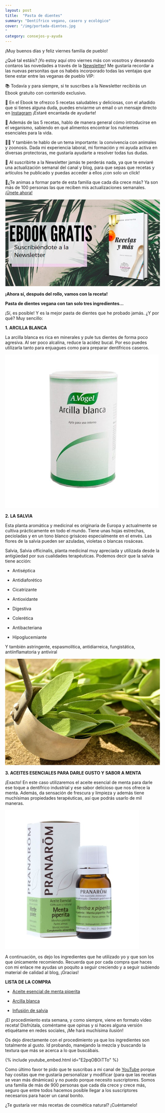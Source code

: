 ```yaml
---
layout: post
title:  "Pasta de dientes"
summary: "Dentífrico vegano, casero y ecológico"
cover: "/img/portada-dientes.jpg
"
category: consejos-y-ayuda
---
```



¡Muy buenos días y feliz viernes familia de pueblo!




¿Qué tal estáis? ¡Yo estoy aquí otro viernes más con vosotros y deseando contaros las novedades a través de la [Newsletter](https://laveganadepueblo.com/newsletter/)! Me gustaría recordar a las nuevas personitas que os habéis incorporado todas las ventajas que tiene estar entre las veganas de pueblo VIP:


📚 Todavía y para siempre, si te suscribes a la Newsletter recibirás un Ebook gratuito con contenido exclusivo. 



🥙 En el Ebook te ofrezco 5 recetas saludables y deliciosas, con el añadido que si tienes alguna duda, puedes enviarme un email o un mensaje directo en [Instagram](https://www.instagram.com/laveganadepueblo/?hl=es) ¡Estaré encantada de ayudarte!



🌱 Además de las 5 recetas, hablo de manera general cómo introducirse en el veganismo, sabiendo en qué alimentos encontrar los nutrientes esenciales para la vida.



👩‍⚕️ Y también te hablo de un tema importante: la convivencia con animales y zoonosis. Dada mi experiencia laboral, mi formación y mi ayuda activa en diversas protectoras, me gustaría ayudarte a resolver todas tus dudas.



📲 Al suscribirte a la Newsletter jamás te perderás nada, ya que te enviaré una actualización semanal del canal y blog, para que sepas que recetas y artículos he publicado y puedas acceder a ellos ¡con solo un click! 



📌¿Te animas a formar parte de esta familia que cada día crece más? Ya son más de 100 personas las que reciben mis actualizaciones semanales. [¡Únete ahora!](https://laveganadepueblo.com/newsletter/)





![](/img/ebook-gratis.jpg)




**¡Ahora sí, después del rollo, vamos con la receta!**



**Pasta de dientes vegana con tan solo tres ingredientes...**



¡Sí, es posible! Y es la mejor pasta de dientes que he probado jamás. ¿Y por qué? Muy sencillo:









**1. ARCILLA BLANCA**



 La arcilla blanca es rica en minerales y pule tus dientes de forma poco agresiva. Al ser poco alcalina, reduce la acidez bucal. Por eso puedes utilizarla tanto para enjuagues como para preparar dentífricos caseros.




![](/img/arcilla-blanca.jpg)










**2. LA SALVIA**




Esta planta aromática y medicinal es originaria de Europa y actualmente se cultiva prácticamente en todo el mundo. Tiene unas hojas estrechas, pecioladas y en un tono blanco grisáceo especialmente en el envés. Las flores de la salvia pueden ser azuladas, violetas o blancas rosáceas.



Salvia, Salvia officinalis, planta medicinal muy apreciada y utilizada desde la antigüedad por sus cualidades terapéuticas. Podemos decir que la salvia tiene acción:




- Antiséptica


- Antidiaforético


- Cicatrizante


- Antioxidante


- Digestiva


- Colerética


- Antibacteriana


- Hipoglucemiante



Y también astringente, espasmolítica, antidiarreica, fungistática, antiinflamatoria y antiviral

![](/img/salvia.jpg)








**3. ACEITES ESENCIALES PARA DARLE GUSTO Y SABOR A MENTA**




¡Exacto! En este caso utilizaremos el aceite esencial de menta para darle ese toque a dentífrico industrial y ese sabor delicioso que nos ofrece la menta. Además, da sensación de frescura y limpieza y además tiene muchísimas propiedades terapéuticas, así que podrás usarlo de mil maneras. 




![](/img/aceite-menta.jpg)







A continuación, os dejo los ingredientes que he utilizado yo y que son los que únicamente recomiendo. Recuerda que por cada compra que haces con mi enlace me ayudas un poquito a seguir creciendo y a seguir subiendo material de calidad al blog, ¡Gracias!




**LISTA DE LA COMPRA**




- [Aceite esencial de menta piperita](https://amzn.to/2O5VGS9)



- [Arcilla blanca](https://amzn.to/2GgfwDJ)



- [Infusión de salvia](https://amzn.to/32DX69y)







¡El procedimiento esta semana, y como siempre, viene en formato vídeo receta! Disfrútala, coméntame que opinas y si haces alguna versión etiquétame en redes sociales, ¡Me hará muchísima ilusión!
  
  
  

Os dejo directamente con el procedimiento ya que los ingredientes son totalmente al gusto. Id probando, manejando la mezcla y buscando la textura que más se acerca a lo que buscábais. 



{% include youtube_embed.html id="E2pqOBOiTTo" %}








Como último favor te pido que te suscribas a mi canal de [YouTube](https://www.youtube.com/channel/UCpwpKnkPezvXFnVyzCWadIQ) porque hay cositas que me gustaría personalizar y modificar (para que las recetas se vean más dinámicas) y no puedo porque necesito suscriptores. Somos una familia de más de 900 personas que cada día crece y crece más, seguro que entre todos hacemos posible llegar a los suscriptores necesarios para hacer un canal bonito.




¿Te gustaría ver más recetas de cosmética natural? ¡Cuéntamelo!
